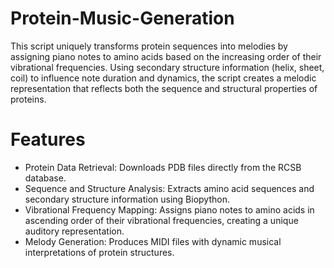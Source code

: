 # Protein-Music-Generation
This script uniquely transforms protein sequences into melodies by assigning piano notes to amino acids based on the increasing order of their vibrational frequencies. Using secondary structure information (helix, sheet, coil) to influence note duration and dynamics, the script creates a melodic representation that reflects both the sequence and structural properties of proteins.
# Features
- Protein Data Retrieval: Downloads PDB files directly from the RCSB database.
- Sequence and Structure Analysis: Extracts amino acid sequences and secondary structure information using Biopython.
- Vibrational Frequency Mapping: Assigns piano notes to amino acids in ascending order of their vibrational frequencies, creating a unique auditory representation.
- Melody Generation: Produces MIDI files with dynamic musical interpretations of protein structures.
